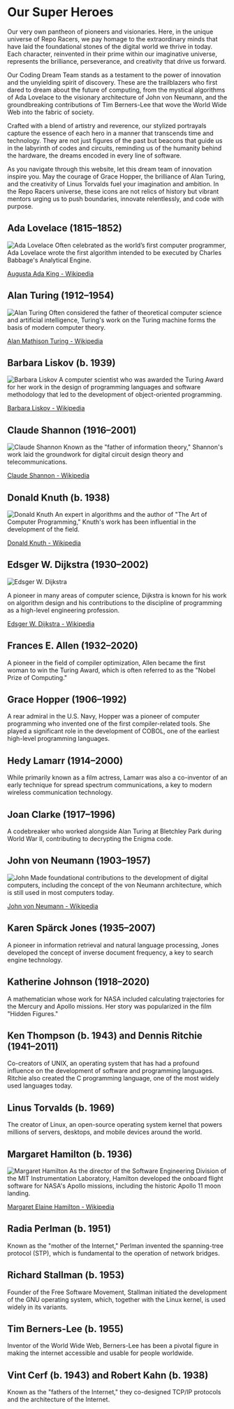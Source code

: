 # Our Super Heroes

Our very own pantheon of pioneers and visionaries. Here, in the unique universe of Repo Racers, we pay homage to the extraordinary minds that have laid the foundational stones of the digital world we thrive in today. Each character, reinvented in their prime within our imaginative universe, represents the brilliance, perseverance, and creativity that drive us forward.

Our Coding Dream Team stands as a testament to the power of innovation and the unyielding spirit of discovery. These are the trailblazers who first dared to dream about the future of computing, from the mystical algorithms of Ada Lovelace to the visionary architecture of John von Neumann, and the groundbreaking contributions of Tim Berners-Lee that wove the World Wide Web into the fabric of society.

Crafted with a blend of artistry and reverence, our stylized portrayals capture the essence of each hero in a manner that transcends time and technology. They are not just figures of the past but beacons that guide us in the labyrinth of codes and circuits, reminding us of the humanity behind the hardware, the dreams encoded in every line of software.

As you navigate through this website, let this dream team of innovation inspire you. May the courage of Grace Hopper, the brilliance of Alan Turing, and the creativity of Linus Torvalds fuel your imagination and ambition. In the Repo Racers universe, these icons are not relics of history but vibrant mentors urging us to push boundaries, innovate relentlessly, and code with purpose.

## Ada Lovelace (1815–1852)

![Ada Lovelace](../assets/images/ada_lovelace.webp)
Often celebrated as the world’s first computer programmer, Ada Lovelace wrote the first algorithm intended to be executed by Charles Babbage's Analytical Engine.

<a href="https://en.wikipedia.org/wiki/Ada_Lovelace" target="_blank">Augusta Ada King - Wikipedia</a>

## Alan Turing (1912–1954)

![Alan Turing](../assets/images/alan_turing.webp)
Often considered the father of theoretical computer science and artificial intelligence, Turing's work on the Turing machine forms the basis of modern computer theory.

<a href="https://en.wikipedia.org/wiki/Alan_Turing" target="_blank">Alan Mathison Turing - Wikipedia</a>

## Barbara Liskov (b. 1939)

![Barbara Liskov](../assets/images/barbara_liskov.webp)
A computer scientist who was awarded the Turing Award for her work in the design of programming languages and software methodology that led to the development of object-oriented programming.

<a href="https://en.wikipedia.org/wiki/Barbara_Liskov" target="_blank">Barbara Liskov - Wikipedia</a>

## Claude Shannon (1916–2001)

![Claude Shannon](../assets/images/claude_shannon.webp)
Known as the "father of information theory," Shannon's work laid the groundwork for digital circuit design theory and telecommunications.

<a href="https://en.wikipedia.org/wiki/Claude_Shannon" target="_blank">Claude Shannon - Wikipedia</a>

## Donald Knuth (b. 1938)

![Donald Knuth](../assets/images/donald_knuth.webp)
An expert in algorithms and the author of "The Art of Computer Programming," Knuth's work has been influential in the development of the field.

<a href="https://en.wikipedia.org/wiki/Donald_Knuth" target="_blank">Donald Knuth - Wikipedia</a>

## Edsger W. Dijkstra (1930–2002)

![Edsger W. Dijkstra](../assets/images/edsger_w_dijkstra.webp)

A pioneer in many areas of computer science, Dijkstra is known for his work on algorithm design and his contributions to the discipline of programming as a high-level engineering profession.

<a href="https://en.wikipedia.org/wiki/Edsger_W._Dijkstra" target="_blank">Edsger W. Dijkstra  - Wikipedia</a>

## Frances E. Allen (1932–2020)

A pioneer in the field of compiler optimization, Allen became the first woman to win the Turing Award, which is often referred to as the "Nobel Prize of Computing."

## Grace Hopper (1906–1992)

A rear admiral in the U.S. Navy, Hopper was a pioneer of computer programming who invented one of the first compiler-related tools. She played a significant role in the development of COBOL, one of the earliest high-level programming languages.

## Hedy Lamarr (1914–2000)

While primarily known as a film actress, Lamarr was also a co-inventor of an early technique for spread spectrum communications, a key to modern wireless communication technology.

## Joan Clarke (1917–1996)

A codebreaker who worked alongside Alan Turing at Bletchley Park during World War II, contributing to decrypting the Enigma code.

## John von Neumann (1903–1957)

![John ](../assets/images/john_von_neumann.webp)
Made foundational contributions to the development of digital computers, including the concept of the von Neumann architecture, which is still used in most computers today.

<a href="https://en.wikipedia.org/wiki/John_von_Neumann" target="_blank">John von Neumann - Wikipedia</a>

## Karen Spärck Jones (1935–2007)

A pioneer in information retrieval and natural language processing, Jones developed the concept of inverse document frequency, a key to search engine technology.

## Katherine Johnson (1918–2020)

A mathematician whose work for NASA included calculating trajectories for the Mercury and Apollo missions. Her story was popularized in the film "Hidden Figures."

## Ken Thompson (b. 1943) and Dennis Ritchie (1941–2011)

Co-creators of UNIX, an operating system that has had a profound influence on the development of software and programming languages. Ritchie also created the C programming language, one of the most widely used languages today.

## Linus Torvalds (b. 1969)

The creator of Linux, an open-source operating system kernel that powers millions of servers, desktops, and mobile devices around the world.

## Margaret Hamilton (b. 1936)

![Margaret Hamilton](../assets/images/margaret_hamilton.webp)
As the director of the Software Engineering Division of the MIT Instrumentation Laboratory, Hamilton developed the onboard flight software for NASA's Apollo missions, including the historic Apollo 11 moon landing.

<a href="https://en.wikipedia.org/wiki/Margaret_Hamilton_(software_engineer)" target="_blank">Margaret Elaine Hamilton - Wikipedia</a>

## Radia Perlman (b. 1951)

Known as the "mother of the Internet," Perlman invented the spanning-tree protocol (STP), which is fundamental to the operation of network bridges.

## Richard Stallman (b. 1953)

Founder of the Free Software Movement, Stallman initiated the development of the GNU operating system, which, together with the Linux kernel, is used widely in its variants.

## Tim Berners-Lee (b. 1955)

Inventor of the World Wide Web, Berners-Lee has been a pivotal figure in making the internet accessible and usable for people worldwide.

## Vint Cerf (b. 1943) and Robert Kahn (b. 1938)

Known as the "fathers of the Internet," they co-designed TCP/IP protocols and the architecture of the Internet.
